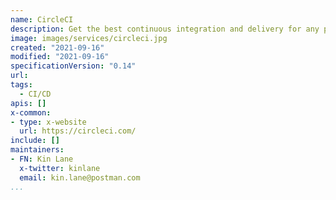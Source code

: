 ```yaml
---
name: CircleCI
description: Get the best continuous integration and delivery for any platform, in our cloud or on your own infrastructure.
image: images/services/circleci.jpg
created: "2021-09-16"
modified: "2021-09-16"
specificationVersion: "0.14"
url: 
tags:
  - CI/CD
apis: []
x-common:
- type: x-website
  url: https://circleci.com/
include: []
maintainers:
- FN: Kin Lane
  x-twitter: kinlane
  email: kin.lane@postman.com
...
```

